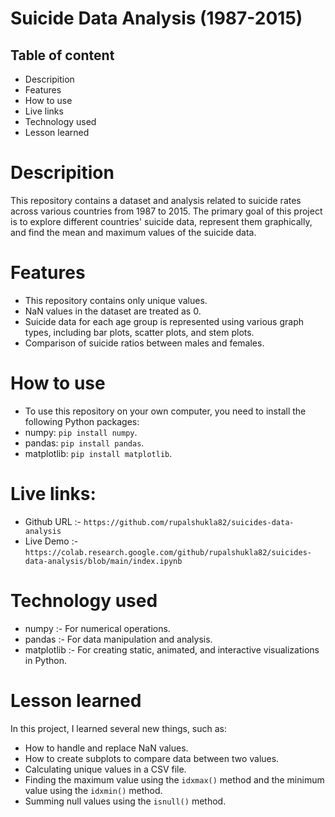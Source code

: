 # Suicide Data Analysis (1987-2015)

 ## Table of content
 - Descripition
 - Features
 - How to use
 - Live links
 - Technology used 
 - Lesson learned

# Descripition
 This repository contains a dataset and analysis related to suicide rates across various countries from 1987 to 2015. The primary goal of this project is to explore different countries' suicide data, represent them graphically, and find the mean and maximum values of the suicide data.
 
 # Features 
 - This repository contains only unique values.
 - NaN values in the dataset are treated as 0.
 - Suicide data for each age group is represented using various graph types, including bar plots, scatter plots, and stem plots.
 - Comparison of suicide ratios between males and females.

# How to use 
 - To use this repository on your own computer, you need to install the following Python packages:
 - numpy:  ` pip install numpy `.
 - pandas: ` pip install pandas `.
 - matplotlib: ` pip install matplotlib `.
  
# Live links:
  - Github URL :- `https://github.com/rupalshukla82/suicides-data-analysis`
  - Live Demo :- `https://colab.research.google.com/github/rupalshukla82/suicides-data-analysis/blob/main/index.ipynb`

# Technology used 
  - numpy :- For numerical operations.
  - pandas :- For data manipulation and analysis.
  - matplotlib :- For creating static, animated, and interactive visualizations in Python.

# Lesson learned 
 In this project, I learned several new things, such as:
 - How to handle and replace NaN values.
 - How to create subplots to compare data between two values.
 - Calculating unique values in a CSV file.
 - Finding the maximum value using the ` idxmax() ` method and the minimum value using the ` idxmin() ` method.
 - Summing null values using the ` isnull() ` method.

